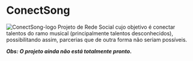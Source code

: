 # ConectSong 

![ConectSong-logo](https://github.com/RavyBomfim/ConectSong/assets/87732549/b47d00aa-7cb2-4b8e-b89a-d61a65a705ef) Projeto de Rede Social cujo objetivo é conectar talentos do ramo musical (principalmente talentos desconhecidos), possibilitando assim, parcerias que de outra forma não seriam possíveis.

**_Obs: O projeto ainda não está totalmente pronto._**
 
